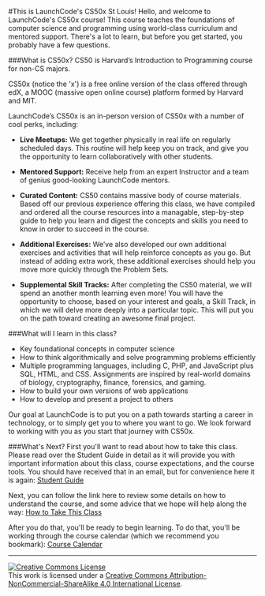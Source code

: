 #This is LaunchCode's CS50x St Louis!
Hello, and welcome to LaunchCode's CS50x course! This course teaches the foundations of computer science and programming using world-class curriculum and mentored support. There's a lot to learn, but before you get started, you probably have a few questions.

###What is CS50x?
CS50 is Harvard’s Introduction to Programming course for non-CS majors. 

CS50x (notice the 'x') is a free online version of the class offered through edX, a MOOC (massive open online course) platform formed by Harvard and MIT. 

LaunchCode’s CS50x is an in-person version of CS50x with a number of cool perks, including:

* **Live Meetups:** We get together physically in real life on regularly scheduled days. This routine will help keep you on track, and give you the opportunity to learn collaboratively with other students.

* **Mentored Support:** Receive help from an expert Instructor and a team of genius good-looking LaunchCode mentors.

* **Curated Content:** CS50 contains massive body of course materials. Based off our previous experience offering this class, we have compiled and ordered all the course resources into a managable, step-by-step guide to help you learn and digest the concepts and skills you need to know in order to succeed in the course.

* **Additional Exercises:** We’ve also developed our own additional exercises and activities that will help reinforce concepts as you go. But instead of adding extra work, these additional exercises should help you move more quickly through the Problem Sets.
  
* **Supplemental Skill Tracks:** After completing the CS50 material, we will spend an another month learning even more! You will have the opportunity to choose, based on your interest and goals, a Skill Track, in which we will delve more deeply into a particular topic. This will put you on the path toward creating an awesome final project.

###What will I learn in this class?
*	Key foundational concepts in computer science 
*	How to think algorithmically and solve programming problems efficiently
*	Multiple programming languages, including C, PHP, and JavaScript plus SQL, HTML, and CSS. Assignments are inspired by real-world domains of biology, cryptography, finance, forensics, and gaming. 
*	How to build your own versions of web applications
*	How to develop and present a project to others

Our goal at LaunchCode is to put you on a path towards starting a career in technology, or to simply get you to where you want to go. We look forward to working with you as you start that journey with CS50x. 

###What's Next?
First you'll want to read about how to take this class. Please read over the Student Guide in detail as it will provide you with important information about this class, course expectations, and the course tools. You should have received that in an email, but for convenience here it is again: <a href="https://docs.google.com/document/d/1ac1Xpvnjh9-4C3Lb6J4CnodOwp54EBJAg4ooduG0gsw/edit?usp=sharing" target="_blank">Student Guide</a>

Next, you can follow the link here to review some details on how to understand the course, and some advice that we hope will help along the way: [How to Take This Class](./how-to-take-this-class) 

After you do that, you'll be ready to begin learning. To do that, you'll be working through the course calendar (which we recommend you bookmark): [Course Calendar](./calendar)

***

<a rel="license" href="http://creativecommons.org/licenses/by-nc-sa/4.0/"><img alt="Creative Commons License" style="border-width:0" src="https://i.creativecommons.org/l/by-nc-sa/4.0/88x31.png" /></a><br />This work is licensed under a <a rel="license" href="http://creativecommons.org/licenses/by-nc-sa/4.0/" target="_blank">Creative Commons Attribution-NonCommercial-ShareAlike 4.0 International License</a>.
